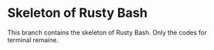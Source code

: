 # Skeleton of Rusty Bash

This branch contains the skeleton of Rusty Bash. Only the codes for terminal remaine. 
